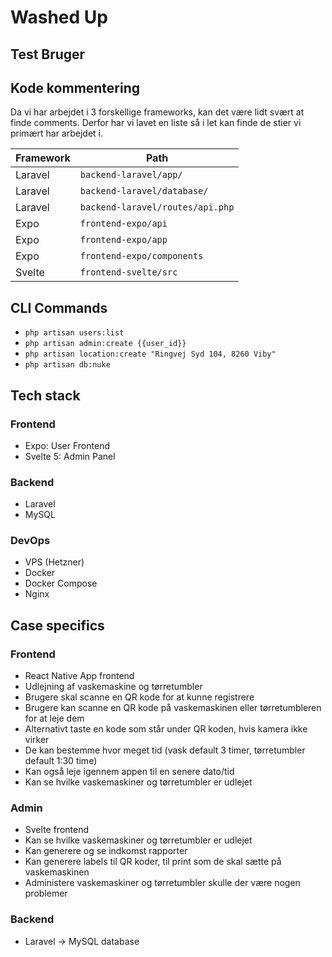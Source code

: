 # Washed Up

## Test Bruger

## Kode kommentering

Da vi har arbejdet i 3 forskellige frameworks, kan det være lidt svært at finde comments. Derfor har vi lavet en liste så i let kan finde de stier vi primært har arbejdet i.

| Framework | Path                             |
| --------- | -------------------------------- |
| Laravel   | `backend-laravel/app/`           |
| Laravel   | `backend-laravel/database/`      |
| Laravel   | `backend-laravel/routes/api.php` |
| Expo      | `frontend-expo/api`              |
| Expo      | `frontend-expo/app`              |
| Expo      | `frontend-expo/components`       |
| Svelte    | `frontend-svelte/src`            |

## CLI Commands

- `php artisan users:list`
- `php artisan admin:create {{user_id}}`
- `php artisan location:create "Ringvej Syd 104, 8260 Viby"`
- `php artisan db:nuke`

## Tech stack

### Frontend

- Expo: User Frontend
- Svelte 5: Admin Panel

### Backend

- Laravel
- MySQL

### DevOps

- VPS (Hetzner)
- Docker
- Docker Compose
- Nginx

## Case specifics

### Frontend

- React Native App frontend
- Udlejning af vaskemaskine og tørretumbler
- Brugere skal scanne en QR kode for at kunne registrere
- Brugere kan scanne en QR kode på vaskemaskinen eller tørretumbleren for at leje dem
- Alternativt taste en kode som står under QR koden, hvis kamera ikke virker
- De kan bestemme hvor meget tid (vask default 3 timer, tørretumbler default 1:30 time)
- Kan også leje igennem appen til en senere dato/tid
- Kan se hvilke vaskemaskiner og tørretumbler er udlejet

### Admin

- Svelte frontend
- Kan se hvilke vaskemaskiner og tørretumbler er udlejet
- Kan generere og se indkomst rapporter
- Kan generere labels til QR koder, til print som de skal sætte på vaskemaskinen
- Administere vaskemaskiner og tørretumbler skulle der være nogen problemer

### Backend

- Laravel -> MySQL database
